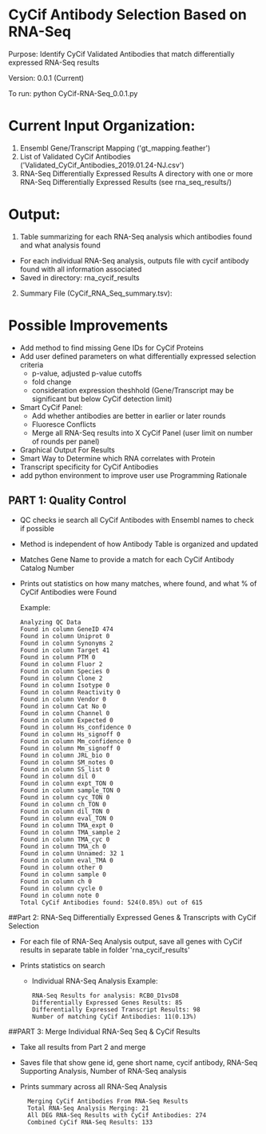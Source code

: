 # CyCif Antibody Selection Based on RNA-Seq

Purpose: Identify CyCif Validated Antibodies that match differentially expressed RNA-Seq results

Version: 0.0.1 (Current)

To run: python CyCif-RNA-Seq_0.0.1.py

# Current Input Organization: 
1) Ensembl Gene/Transcript Mapping ('gt_mapping.feather') 
2) List of Validated CyCif Antibodies ('Validated_CyCif_Antibodies_2019.01.24-NJ.csv') 
3) RNA-Seq Differentially Expressed Results A directory with one or more RNA-Seq Differentially Expressed Results (see rna_seq_results/) 

# Output: 
1) Table summarizing for each RNA-Seq analysis which antibodies found and what analysis found 
  - For each individual RNA-Seq analysis, outputs file with cycif antibody found with all information associated
  - Saved in directory: rna_cycif_results 
2) Summary File (CyCif_RNA_Seq_summary.tsv): 

# Possible Improvements

- Add method to find missing Gene IDs for CyCif Proteins
- Add user defined parameters on what differentially expressed selection criteria 
  - p-value, adjusted p-value cutoffs 
  - fold change 
  - consideration expression theshhold (Gene/Transcript may be significant but below CyCif detection limit) 
- Smart CyCif Panel:
  - Add whether antibodies are better in earlier or later rounds 
  - Fluoresce Conflicts 
  - Merge all RNA-Seq results into X CyCif Panel (user limit on number of rounds per panel) 
- Graphical Output For Results 
- Smart Way to Determine which RNA correlates with Protein 
- Transcript specificity for CyCif Antibodies 
- add python environment to improve user use Programming Rationale

## PART 1: Quality Control

- QC checks ie search all CyCif Antibodes with Ensembl names to check if possible
- Method is independent of how Antibody Table is organized and updated
- Matches Gene Name to provide a match for each CyCif Antibody Catalog Number
- Prints out statistics on how many matches, where found, and what % of CyCif Antibodies were Found

    Example:

      Analyzing QC Data
      Found in column GeneID 474
      Found in column Uniprot 0
      Found in column Synonyms 2
      Found in column Target 41
      Found in column PTM 0
      Found in column Fluor 2
      Found in column Species 0
      Found in column Clone 2
      Found in column Isotype 0
      Found in column Reactivity 0
      Found in column Vendor 0
      Found in column Cat No 0
      Found in column Channel 0
      Found in column Expected 0
      Found in column Hs_confidence 0
      Found in column Hs_signoff 0
      Found in column Mm_confidence 0
      Found in column Mm_signoff 0
      Found in column JRL_bio 0
      Found in column SM_notes 0
      Found in column SS_list 0
      Found in column dil 0
      Found in column expt_TON 0
      Found in column sample_TON 0
      Found in column cyc_TON 0
      Found in column ch_TON 0
      Found in column dil_TON 0
      Found in column eval_TON 0
      Found in column TMA_expt 0
      Found in column TMA_sample 2
      Found in column TMA_cyc 0
      Found in column TMA_ch 0
      Found in column Unnamed: 32 1
      Found in column eval_TMA 0
      Found in column other 0
      Found in column sample 0
      Found in column ch 0
      Found in column cycle 0
      Found in column note 0
      Total CyCif Antibodies found: 524(0.85%) out of 615

##Part 2: RNA-Seq Differentially Expressed Genes & Transcripts with CyCif Selection

  - For each file of RNA-Seq Analysis output, save all genes with CyCif results in separate table in folder 'rna_cycif_results'
  - Prints statistics on search


    - Individual RNA-Seq Analysis Example:

          RNA-Seq Results for analysis: RCB0_D1vsD8 
          Differentially Expressed Genes Results: 85 
          Differentially Expressed Transcript Results: 98 
          Number of matching CyCif Antibodies: 11(0.13%)

##PART 3: Merge Individual RNA-Seq Seq & CyCif Results

  - Take all results from Part 2 and merge
  - Saves file that show gene id, gene short name, cycif antibody, RNA-Seq Supporting Analysis, Number of RNA-Seq analysis
  - Prints summary across all RNA-Seq Analysis

          Merging CyCif Antibodies From RNA-Seq Results 
          Total RNA-Seq Analysis Merging: 21 
          All DEG RNA-Seq Results with CyCif Antibodies: 274 
          Combined CyCif RNA-Seq Results: 133



